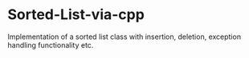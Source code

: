 # Sorted-List-via-cpp
Implementation of a sorted list class with insertion, deletion, exception handling functionality etc.

